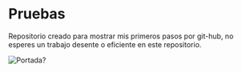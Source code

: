 # Pruebas
Repositorio creado para mostrar mis primeros pasos por git-hub, no esperes un trabajo desente o eficiente en este repositorio.

![Portada?](https://github.com/Clochute/Pruebas/assets/164386329/62545a39-5f4e-4a71-bc72-6d5c6d5a567e)
